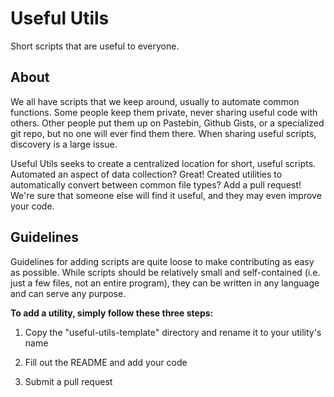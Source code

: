 Useful Utils
============

Short scripts that are useful to everyone.

About
-----
We all have scripts that we keep around, usually to automate common functions. Some people keep them private, never sharing useful code with others. Other people put them up on Pastebin, Github Gists, or a specialized git repo, but no one will ever find them there. When sharing useful scripts, discovery is a large issue.

Useful Utils seeks to create a centralized location for short, useful scripts. Automated an aspect of data collection? Great! Created utilities to automatically convert between common file types? Add a pull request! We're sure that someone else will find it useful, and they may even improve your code.

Guidelines
----------
Guidelines for adding scripts are quite loose to make contributing as easy as possible. While scripts should be relatively small and self-contained (i.e. just a few files, not an entire program), they can be written in any language and can serve any purpose.

**To add a utility, simply follow these three steps:**

1. Copy the "useful-utils-template" directory and rename it to your utility's name

2. Fill out the README and add your code

3. Submit a pull request
